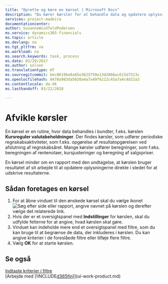 ```yaml
---
title: "Oprette og køre en kørsel | Microsoft Docs"
description: "Du kører kørsler for at behandle data og opdatere oplysninger, f.eks. for at foretage periodiske regnskabsaktiviteter eller udføre beregninger."
services: project-madeira
documentationcenter: 
author: SusanneWindfeldPedersen
ms.service: dynamics365-financials
ms.topic: article
ms.devlang: na
ms.tgt_pltfrm: na
ms.workload: na
ms.search.keywords: task, process
ms.date: 03/29/2017
ms.author: solsen
ms.translationtype: HT
ms.sourcegitcommit: bec0619be0a65e3625759e13d2866ac615d7513c
ms.openlocfilehash: 8478a983da5020a4a7a49f6212c45a7a4c4d21a3
ms.contentlocale: da-dk
ms.lasthandoff: 03/22/2018

---
```

# <a name="run-batch-jobs"></a>Afvikle kørsler
En kørsel er en rutine, hvor data behandles i bundter, f.eks. kørslen **Kursreguler valutabeholdninger**. Der findes kørsler, som udfører periodiske regnskabsaktiviteter, som f.eks. opgørelse af resultatopgørelsen ved afslutning af regnskabsåret. Mange kørsler udfører beregninger, som f.eks. beregningen af rentenotaer, kursjusteringer og beregning af salgspriser.

En kørsel minder om en rapport med den undtagelse, at kørslen bruger resultatet af sit arbejde til at opdatere oplysningerne direkte i stedet for at udskrive resultaterne.

## <a name="to-run-a-batch-job"></a>Sådan foretages en kørsel
1. For at åbne vinduet til den ønskede kørsel skal du vælge ikonet ![Søg efter side eller rapport](media/ui-search/search_small.png "Ikonet Søg efter side eller rapport"), angive navnet på kørslen og derefter vælge det relaterede link.
2. Hvis der er et oversigtspanel med **Indstillinger** for kørslen, skal du udfylde felterne for at angive, hvad kørslen skal gøre.
3. Vinduet kan indeholde mere end et oversigtspanel med filtre, som du kan bruge til at begrænse de data, der inkluderes i kørslen. Du kan angive kriterier i de foreslåede filtre eller tilføje flere filtre.
4. Vælg **OK** for at starte kørslen.

## <a name="see-also"></a>Se også
[Indtaste kriterier i filtre](ui-enter-criteria-filters.md)  
[Arbejde med [!INCLUDE[d365fin](includes/d365fin_md.md)]](ui-work-product.md)


